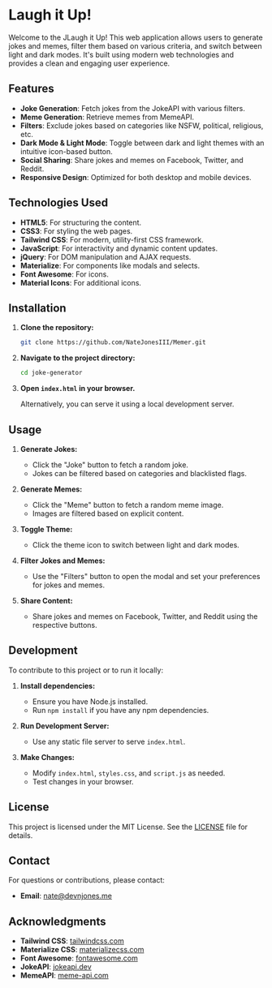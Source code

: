 # Laugh it Up!

Welcome to the JLaugh it Up! This web application allows users to generate jokes and memes, filter them based on various criteria, and switch between light and dark modes. It's built using modern web technologies and provides a clean and engaging user experience.

## Features

- **Joke Generation**: Fetch jokes from the JokeAPI with various filters.
- **Meme Generation**: Retrieve memes from MemeAPI.
- **Filters**: Exclude jokes based on categories like NSFW, political, religious, etc.
- **Dark Mode & Light Mode**: Toggle between dark and light themes with an intuitive icon-based button.
- **Social Sharing**: Share jokes and memes on Facebook, Twitter, and Reddit.
- **Responsive Design**: Optimized for both desktop and mobile devices.

## Technologies Used

- **HTML5**: For structuring the content.
- **CSS3**: For styling the web pages.
- **Tailwind CSS**: For modern, utility-first CSS framework.
- **JavaScript**: For interactivity and dynamic content updates.
- **jQuery**: For DOM manipulation and AJAX requests.
- **Materialize**: For components like modals and selects.
- **Font Awesome**: For icons.
- **Material Icons**: For additional icons.

## Installation

1. **Clone the repository:**

   ```bash
   git clone https://github.com/NateJonesIII/Memer.git
   ```

2. **Navigate to the project directory:**

   ```bash
   cd joke-generator
   ```

3. **Open `index.html` in your browser.**

   Alternatively, you can serve it using a local development server.

## Usage

1. **Generate Jokes:**

   - Click the "Joke" button to fetch a random joke.
   - Jokes can be filtered based on categories and blacklisted flags.

2. **Generate Memes:**

   - Click the "Meme" button to fetch a random meme image.
   - Images are filtered based on explicit content.

3. **Toggle Theme:**

   - Click the theme icon to switch between light and dark modes.

4. **Filter Jokes and Memes:**

   - Use the "Filters" button to open the modal and set your preferences for jokes and memes.

5. **Share Content:**
   - Share jokes and memes on Facebook, Twitter, and Reddit using the respective buttons.

## Development

To contribute to this project or to run it locally:

1. **Install dependencies:**

   - Ensure you have Node.js installed.
   - Run `npm install` if you have any npm dependencies.

2. **Run Development Server:**

   - Use any static file server to serve `index.html`.

3. **Make Changes:**
   - Modify `index.html`, `styles.css`, and `script.js` as needed.
   - Test changes in your browser.

## License

This project is licensed under the MIT License. See the [LICENSE](LICENSE) file for details.

## Contact

For questions or contributions, please contact:

- **Email**: nate@devnjones.me

## Acknowledgments

- **Tailwind CSS**: [tailwindcss.com](https://tailwindcss.com/)
- **Materialize CSS**: [materializecss.com](https://materializecss.com/)
- **Font Awesome**: [fontawesome.com](https://fontawesome.com/)
- **JokeAPI**: [jokeapi.dev](https://v2.jokeapi.dev/)
- **MemeAPI**: [meme-api.com](https://meme-api.com/)
